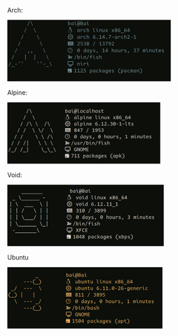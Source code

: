 Arch:

<img height="140" src="./assets/arch.png"/>

Alpine:

<img height="140" src="./assets/alpine.png"/>

Void:

<img height="140" src="./assets/void.png"/>

Ubuntu

<img height="140" src="./assets/ubuntu.png"/>


